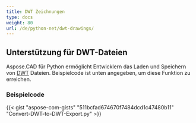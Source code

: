 ```yaml
---
title: DWT Zeichnungen
type: docs
weight: 80
url: /de/python-net/dwt-drawings/
---
```


## **Unterstützung für DWT-Dateien**

Aspose.CAD für Python ermöglicht Entwicklern das Laden und Speichern von [DWT](https://docs.fileformat.com/cad/dwt/) Dateien. Beispielcode ist unten angegeben, um diese Funktion zu erreichen.

### Beispielcode

{{< gist "aspose-com-gists" "511bcfad674670f7484dcd1c47480b11" "Convert-DWT-to-DWT-Export.py" >}}
